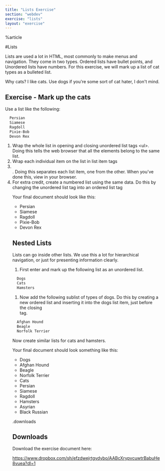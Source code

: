 ```yaml
---
title: "Lists Exercise"
section: "webdev"
exercise: "lists"
layout: "exercise"
---
```


%article



#Lists

Lists are used a lot in HTML, most commonly to make menus and navigation. They come in two types. Ordered lists have bullet points, and Unordered lists have numbers. For this exercise, we will mark up a list of cat types as a bulleted list.

Why cats? I like cats. Use dogs if you're some sort of cat hater, I don't mind.




## Exercise - Mark up the cats

Use a list like the following:

```html
  Persian
  Siamese
  Ragdoll
  Pixie-Bob
  Devon Rex
```





1. Wrap the whole list in opening and closing unordered list tags \<ul></ul>. Doing this tells the web browser that all the elements belong to the same list.
2. Wrap each individual item on the list in list item tags <li> </li>. Doing this separates each list item, one from the other. When you've done this, view in your browser.
3. For extra credit, create a numbered list using the same data. Do this by changing the unordered list tag into an ordered list tag <ol>


Your final document should look like this:

* Persian
* Siamese
* Ragdoll
* Pixie-Bob
* Devon Rex





## Nested Lists

Lists can go inside other lists. We use this a lot for hierarchical navigation, or just for presenting information clearly.

1. First enter and mark up the following list as an unordered list.

```html
  Dogs
  Cats
  Hamsters
```





1. Now add the following sublist of types of dogs. Do this by creating a new ordered list and inserting it into the dogs list item, just before the closing </li> tag.

```html
  Afghan Hound
  Beagle
  Norfolk Terrier
```





Now create similar lists for cats and hamsters.

Your final document should look something like this:

* Dogs
* Afghan Hound
* Beagle
* Norfolk Terrier
* Cats
* Persian
* Siamese
* Ragdoll
* Hamsters
* Asyrian
* Black Russian


.downloads


## Downloads

Download the exercise document here:

<https://www.dropbox.com/sh/efzdwejrtgydybo/AABcXrypvcuwtrBabuHe8vuea?dl=1>

